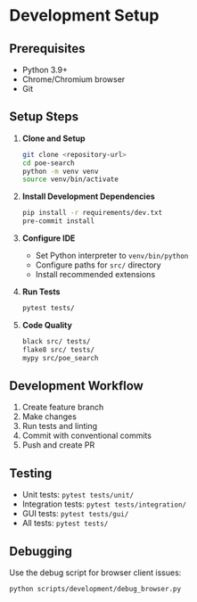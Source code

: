 # Development Setup

## Prerequisites

- Python 3.9+
- Chrome/Chromium browser
- Git

## Setup Steps

1. **Clone and Setup**
   ```bash
   git clone <repository-url>
   cd poe-search
   python -m venv venv
   source venv/bin/activate
   ```

2. **Install Development Dependencies**
   ```bash
   pip install -r requirements/dev.txt
   pre-commit install
   ```

3. **Configure IDE**
   - Set Python interpreter to `venv/bin/python`
   - Configure paths for `src/` directory
   - Install recommended extensions

4. **Run Tests**
   ```bash
   pytest tests/
   ```

5. **Code Quality**
   ```bash
   black src/ tests/
   flake8 src/ tests/
   mypy src/poe_search
   ```

## Development Workflow

1. Create feature branch
2. Make changes
3. Run tests and linting
4. Commit with conventional commits
5. Push and create PR

## Testing

- Unit tests: `pytest tests/unit/`
- Integration tests: `pytest tests/integration/`
- GUI tests: `pytest tests/gui/`
- All tests: `pytest tests/`

## Debugging

Use the debug script for browser client issues:
```bash
python scripts/development/debug_browser.py
```
